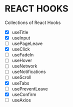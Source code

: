 # REACT HOOKS

Collections of React Hooks

- [x] useTitle
- [x] useInput
- [ ] usePageLeave
- [x] useClick
- [ ] useFadeIn
- [ ] useHover
- [ ] useNetwork
- [ ] useNotifications
- [ ] useScroll
- [x] useTabs
- [ ] usePreventLeave
- [x] useConfirm
- [ ] useAxios
